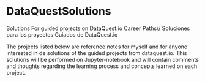 # DataQuestSolutions
Solutions For guided projects on DataQuest.io Career Paths// Soluciones para los proyectos Guiados de DataQuest.io

The projects listed below are reference notes for myself and for anyone interested in de solutions of the guided projects from dataquest.io. This solutions will be performed on Jupyter-notebook and will contain comments and thoughts regarding the learning process and concepts learned on each project.
